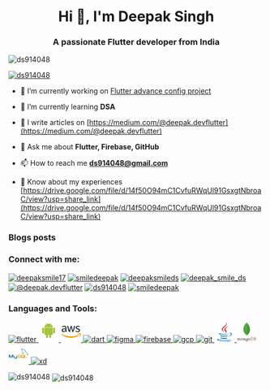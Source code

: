 <h1 align="center">Hi 👋, I'm Deepak Singh</h1>
<h3 align="center">A passionate Flutter developer from India</h3>

<p align="left"> <img src="https://komarev.com/ghpvc/?username=ds914048&label=Profile%20views&color=0e75b6&style=flat" alt="ds914048" /> </p>

<p align="left"> <a href="https://github.com/ryo-ma/github-profile-trophy"><img src="https://github-profile-trophy.vercel.app/?username=ds914048" alt="ds914048" /></a> </p>

- 🔭 I’m currently working on [Flutter advance config project](hello)

- 🌱 I’m currently learning **DSA**

- 📝 I write articles on [https://medium.com/@deepak.devflutter](https://medium.com/@deepak.devflutter)

- 💬 Ask me about **Flutter, Firebase, GitHub**

- 📫 How to reach me **ds914048@gmail.com**

- 📄 Know about my experiences [https://drive.google.com/file/d/14f50O94mC1CvfuRWqUl91GsxgtNbroaC/view?usp=share_link](https://drive.google.com/file/d/14f50O94mC1CvfuRWqUl91GsxgtNbroaC/view?usp=share_link)

### Blogs posts
<!-- BLOG-POST-LIST:START -->
<!-- BLOG-POST-LIST:END -->

<h3 align="left">Connect with me:</h3>
<p align="left">
<a href="https://twitter.com/deepaksmile17" target="blank"><img align="center" src="https://raw.githubusercontent.com/rahuldkjain/github-profile-readme-generator/master/src/images/icons/Social/twitter.svg" alt="deepaksmile17" height="30" width="40" /></a>
<a href="https://linkedin.com/in/smiledeepak" target="blank"><img align="center" src="https://raw.githubusercontent.com/rahuldkjain/github-profile-readme-generator/master/src/images/icons/Social/linked-in-alt.svg" alt="smiledeepak" height="30" width="40" /></a>
<a href="https://fb.com/deepaksmileds" target="blank"><img align="center" src="https://raw.githubusercontent.com/rahuldkjain/github-profile-readme-generator/master/src/images/icons/Social/facebook.svg" alt="deepaksmileds" height="30" width="40" /></a>
<a href="https://instagram.com/deepak_smile_ds" target="blank"><img align="center" src="https://raw.githubusercontent.com/rahuldkjain/github-profile-readme-generator/master/src/images/icons/Social/instagram.svg" alt="deepak_smile_ds" height="30" width="40" /></a>
<a href="https://medium.com/@deepak.devflutter" target="blank"><img align="center" src="https://raw.githubusercontent.com/rahuldkjain/github-profile-readme-generator/master/src/images/icons/Social/medium.svg" alt="@deepak.devflutter" height="30" width="40" /></a>
<a href="https://www.hackerrank.com/ds914048" target="blank"><img align="center" src="https://raw.githubusercontent.com/rahuldkjain/github-profile-readme-generator/master/src/images/icons/Social/hackerrank.svg" alt="ds914048" height="30" width="40" /></a>
<a href="https://www.leetcode.com/smiledeepak" target="blank"><img align="center" src="https://raw.githubusercontent.com/rahuldkjain/github-profile-readme-generator/master/src/images/icons/Social/leet-code.svg" alt="smiledeepak" height="30" width="40" /></a>
</p>

<h3 align="left">Languages and Tools:</h3>

<p align="left">
  <a href="https://flutter.dev" target="_blank" rel="noreferrer"> <img src="https://www.vectorlogo.zone/logos/flutterio/flutterio-icon.svg" alt="flutter" width="40" height="40"/> </a>
  <a href="https://developer.android.com" target="_blank" rel="noreferrer"> 
  <img src="https://raw.githubusercontent.com/devicons/devicon/master/icons/android/android-original-wordmark.svg" alt="android" width="40" height="40"/> </a>
  <a href="https://aws.amazon.com" target="_blank" rel="noreferrer"> <img src="https://raw.githubusercontent.com/devicons/devicon/master/icons/amazonwebservices/amazonwebservices-original-wordmark.svg" alt="aws" width="40" height="40"/> </a>
  <a href="https://dart.dev" target="_blank" rel="noreferrer"> <img src="https://www.vectorlogo.zone/logos/dartlang/dartlang-icon.svg" alt="dart" width="40" height="40"/> </a> <a href="https://www.figma.com/" target="_blank" rel="noreferrer"> <img src="https://www.vectorlogo.zone/logos/figma/figma-icon.svg" alt="figma" width="40" height="40"/> </a> <a href="https://firebase.google.com/" target="_blank" rel="noreferrer"> <img src="https://www.vectorlogo.zone/logos/firebase/firebase-icon.svg" alt="firebase" width="40" height="40"/> </a>  <a href="https://cloud.google.com" target="_blank" rel="noreferrer"> <img src="https://www.vectorlogo.zone/logos/google_cloud/google_cloud-icon.svg" alt="gcp" width="40" height="40"/> </a> <a href="https://git-scm.com/" target="_blank" rel="noreferrer"> <img src="https://www.vectorlogo.zone/logos/git-scm/git-scm-icon.svg" alt="git" width="40" height="40"/> </a> <a href="https://www.java.com" target="_blank" rel="noreferrer"> <img src="https://raw.githubusercontent.com/devicons/devicon/master/icons/java/java-original.svg" alt="java" width="40" height="40"/> </a> <a href="https://www.mongodb.com/" target="_blank" rel="noreferrer"> <img src="https://raw.githubusercontent.com/devicons/devicon/master/icons/mongodb/mongodb-original-wordmark.svg" alt="mongodb" width="40" height="40"/> </a> <a href="https://www.mysql.com/" target="_blank" rel="noreferrer"> <img src="https://raw.githubusercontent.com/devicons/devicon/master/icons/mysql/mysql-original-wordmark.svg" alt="mysql" width="40" height="40"/> </a> <a href="https://www.adobe.com/products/xd.html" target="_blank" rel="noreferrer"> <img src="https://cdn.worldvectorlogo.com/logos/adobe-xd.svg" alt="xd" width="40" height="40"/> </a> </p>

<p><img align="left" src="https://github-readme-stats.vercel.app/api/top-langs?username=ds914048&show_icons=true&locale=en&layout=compact" alt="ds914048" /></p>

<p>&nbsp;<img align="center" src="https://github-readme-stats.vercel.app/api?username=ds914048&show_icons=true&locale=en" alt="ds914048" /></p>
